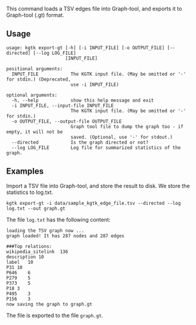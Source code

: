 This command loads a TSV edges file into Graph-tool, and exports it to Graph-tool (.gt) format. 

## Usage
```
usage: kgtk export-gt [-h] [-i INPUT_FILE] [-o OUTPUT_FILE] [--directed] [--log LOG_FILE]
                      [INPUT_FILE]

positional arguments:
  INPUT_FILE            The KGTK input file. (May be omitted or '-' for stdin.) (Deprecated,
                        use -i INPUT_FILE)

optional arguments:
  -h, --help            show this help message and exit
  -i INPUT_FILE, --input-file INPUT_FILE
                        The KGTK input file. (May be omitted or '-' for stdin.)
  -o OUTPUT_FILE, --output-file OUTPUT_FILE
                        Graph tool file to dump the graph too - if empty, it will not be
                        saved. (Optional, use '-' for stdout.)
  --directed            Is the graph directed or not?
  --log LOG_FILE        Log file for summarized statistics of the graph.
```

## Examples

Import a TSV file into Graph-tool, and store the result to disk. We store the statistics to log.txt. 

```
kgtk export-gt -i data/sample_kgtk_edge_file.tsv --directed --log log.txt --out graph.gt 
```

The file `log.txt` has the following content:
```
loading the TSV graph now ...
graph loaded! It has 287 nodes and 287 edges

###Top relations:
wikipedia_sitelink	136
description	10
label	10
P31	10
P646	6
P279	5
P373	5
P18	3
P495	3
P156	3
now saving the graph to graph.gt
```

The file is exported to the file `graph.gt`.

